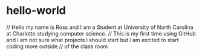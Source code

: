 hello-world
===========

// Hello my name is Ross and I am a Student at University of North Carolina at Charlotte studying computer science.
// This is my first time using GitHub and i am not sure what projects i should start but i am excited to start coding more outside
// of the class room
